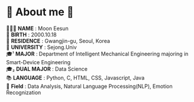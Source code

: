 # 👑 About me 👑
🙋🏻‍♀️ **NAME** : Moon Eesun<br>
🎂 **BIRTH** : 2000.10.18<br>
🏡 **RESIDENCE** : Gwangjin-gu, Seoul, Korea<br>
🏫 **UNIVERSITY** : Sejong.Univ<br>
🎓¹ **MAJOR** : Department of Intelligent Mechanical Engineering majoring in Smart-Device Engineering<br>
🎓₂ **DUAL MAJOR** : Data Science<br>
📚 **LANGUAGE** : Python, C, HTML, CSS, Javascript, Java<br>
💬 **Field** : Data Analysis, Natural Language Processing(NLP), Emotion Recognization<br>


<!---
MoonEeSun/MoonEeSun is a ✨ special ✨ repository because its `README.md` (this file) appears on your GitHub profile.
You can click the Preview link to take a look at your changes.
--->
